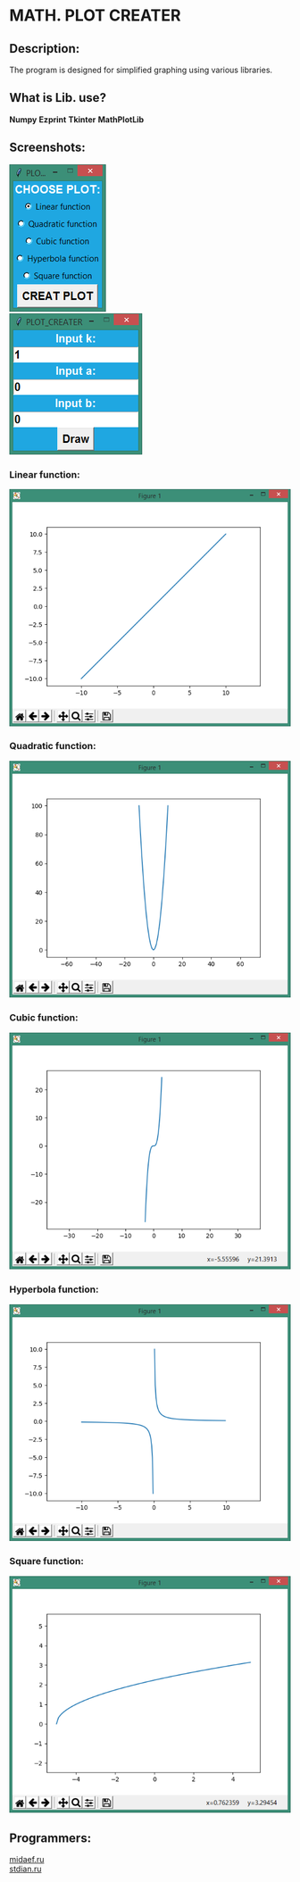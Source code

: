 # MATH. PLOT CREATER

## Description:

The program is designed for simplified graphing using various libraries.

## What is Lib. use?

**Numpy**
**Ezprint**
**Tkinter**
**MathPlotLib**


## Screenshots:

![Main window](https://github.com/NameLessCorporation/math_plot_creater/raw/master/docs/screenshots/1.png)  
![Arg.Window](https://github.com/NameLessCorporation/math_plot_creater/raw/master/docs/screenshots/2.png)
### Linear function:
![Linear func.](https://github.com/NameLessCorporation/math_plot_creater/raw/master/docs/screenshots/3.png)
### Quadratic function:
![Quadr.func](https://github.com/NameLessCorporation/math_plot_creater/raw/master/docs/screenshots/4.png)
### Cubic function:
![Cub.func](https://github.com/NameLessCorporation/math_plot_creater/raw/master/docs/screenshots/5.png)
### Hyperbola function:
![Hyperb.func](https://github.com/NameLessCorporation/math_plot_creater/raw/master/docs/screenshots/6.png)
### Square function:
![Sq.func](https://github.com/NameLessCorporation/math_plot_creater/raw/master/docs/screenshots/7.png)

## Programmers:
[midaef.ru](http://midaef.ru)  
[stdian.ru](http://stdian.ru)